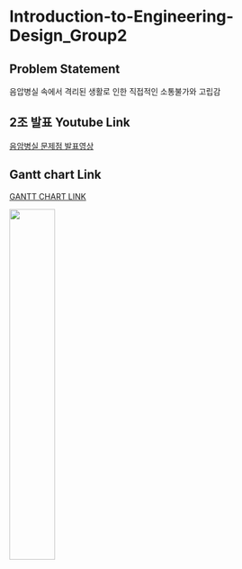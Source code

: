 # Introduction-to-Engineering-Design_Group2

## **Problem Statement**
음압병실 속에서 격리된 생활로 인한 직접적인 소통불가와 고립감
## 2조 발표 Youtube Link 
[음암병실 문제점 발표영상](https://youtu.be/gG5fve6AzOc?t=5373)
## Gantt chart Link  
[GANTT CHART LINK](https://docs.google.com/spreadsheets/d/1BLLYAngPI91BJ4gbSqxpgAUUDn6DD-H0Hy62U_SRgtg/edit#gid=1688732048)



<img src = "https://user-images.githubusercontent.com/70438730/101646551-02f60c80-3a7b-11eb-9455-de0eadf32b47.jpg" width="40%">
